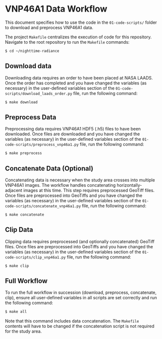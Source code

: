 # VNP46A1 Data Workflow

This document specifies how to use the code in the `01-code-scripts/` folder to download and preprocess VNP46A1 data.

The project `Makefile` centralizes the execution of code for this repository. Navigate to the root repository to run the `Makefile` commands:

```bash
$ cd ~/nighttime-radiance
```

## Download data

Downloading data requires an order to have been placed at NASA LAADS. Once the order has completed and you have changed the variables (as necessary) in the user-defined variables section of the `01-code-scripts/download_laads_order.py` file, run the following command:

```bash
$ make download
```

## Preprocess Data

Preprocessing data requires VNP46A1 HDF5 (.h5) files to have been downloaded. Once files are downloaded and you have changed the variables (as necessary) in the user-defined variables section of the `01-code-scripts/preprocess_vnp46a1.py` file, run the following command:

```bash
$ make preprocess
```

## Concatenate Data (Optional)

Concatenating data is necessary when the study area crosses into multiple VNP46A1 images. The workflow handles concatenating horizontally-adjacent images at this time. This step requires preprocessed GeoTiff files. Once files are preprocessed into GeoTiffs and you have changed the variables (as necessary) in the user-defined variables section of the `01-code-scripts/concatenate_vnp46a1.py` file, run the following command:

```bash
$ make concatenate
```

## Clip Data

Clipping data requires preprocessed (and optionally concatenated) GeoTiff files. Once files are preprocessed into GeoTiffs and you have changed the variables (as necessary) in the user-defined variables section of the `01-code-scripts/clip_vnp46a1.py` file, run the following command:

```bash
$ make clip
```

## Full Workflow

To run the full workflow in succession (download, preprocess, concatenate, clip), ensure all user-defined variables in all scripts are set correctly and run the following command:

```bash
$ make all
```

Note that this command includes data concatenation. The `Makefile` contents will have to be changed if the concatenation script is not required for the study area.
